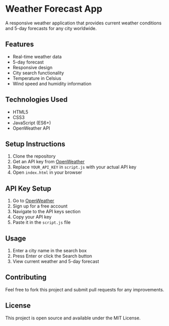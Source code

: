 # Weather Forecast App

A responsive weather application that provides current weather conditions and 5-day forecasts for any city worldwide.

## Features

- Real-time weather data
- 5-day forecast
- Responsive design
- City search functionality
- Temperature in Celsius
- Wind speed and humidity information

## Technologies Used

- HTML5
- CSS3
- JavaScript (ES6+)
- OpenWeather API

## Setup Instructions

1. Clone the repository
2. Get an API key from [OpenWeather](https://openweathermap.org/api)
3. Replace `YOUR_API_KEY` in `script.js` with your actual API key
4. Open `index.html` in your browser

## API Key Setup

1. Go to [OpenWeather](https://openweathermap.org/)
2. Sign up for a free account
3. Navigate to the API keys section
4. Copy your API key
5. Paste it in the `script.js` file

## Usage

1. Enter a city name in the search box
2. Press Enter or click the Search button
3. View current weather and 5-day forecast

## Contributing

Feel free to fork this project and submit pull requests for any improvements.

## License

This project is open source and available under the MIT License. 